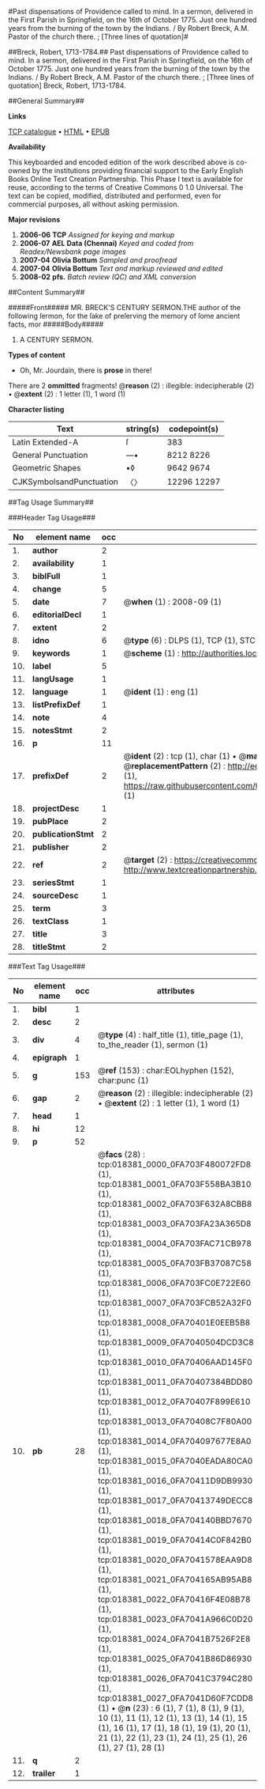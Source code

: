 #Past dispensations of Providence called to mind. In a sermon, delivered in the First Parish in Springfield, on the 16th of October 1775. Just one hundred years from the burning of the town by the Indians. / By Robert Breck, A.M. Pastor of the church there. ; [Three lines of quotation]#

##Breck, Robert, 1713-1784.##
Past dispensations of Providence called to mind. In a sermon, delivered in the First Parish in Springfield, on the 16th of October 1775. Just one hundred years from the burning of the town by the Indians. / By Robert Breck, A.M. Pastor of the church there. ; [Three lines of quotation]
Breck, Robert, 1713-1784.

##General Summary##

**Links**

[TCP catalogue](http://www.ota.ox.ac.uk/tcp/)  • 
[HTML](http://tei.it.ox.ac.uk/tcp/Texts-HTML/free/N14/N14503.html)  • 
[EPUB](http://tei.it.ox.ac.uk/tcp/Texts-EPUB/free/N14/N14503.epub)

**Availability**

This keyboarded and encoded edition of the
	       work described above is co-owned by the institutions
	       providing financial support to the Early English Books
	       Online Text Creation Partnership. This Phase I text is
	       available for reuse, according to the terms of Creative
	       Commons 0 1.0 Universal. The text can be copied,
	       modified, distributed and performed, even for
	       commercial purposes, all without asking permission.

**Major revisions**

1. __2006-06__ __TCP__ *Assigned for keying and markup*
1. __2006-07__ __AEL Data (Chennai)__ *Keyed and coded from Readex/Newsbank page images*
1. __2007-04__ __Olivia Bottum__ *Sampled and proofread*
1. __2007-04__ __Olivia Bottum__ *Text and markup reviewed and edited*
1. __2008-02__ __pfs.__ *Batch review (QC) and XML conversion*

##Content Summary##

#####Front#####
MR. BRECK'S CENTURY SERMON.THE author of the following ſermon, for the ſake of preſerving the memory of ſome ancient facts, mor
#####Body#####

1. A CENTURY SERMON.

**Types of content**

  * Oh, Mr. Jourdain, there is **prose** in there!

There are 2 **ommitted** fragments! 
 @__reason__ (2) : illegible: indecipherable (2)  •  @__extent__ (2) : 1 letter (1), 1 word (1)

**Character listing**


|Text|string(s)|codepoint(s)|
|---|---|---|
|Latin Extended-A|ſ|383|
|General Punctuation|—•|8212 8226|
|Geometric Shapes|▪◊|9642 9674|
|CJKSymbolsandPunctuation|〈〉|12296 12297|

##Tag Usage Summary##

###Header Tag Usage###

|No|element name|occ|attributes|
|---|---|---|---|
|1.|__author__|2||
|2.|__availability__|1||
|3.|__biblFull__|1||
|4.|__change__|5||
|5.|__date__|7| @__when__ (1) : 2008-09 (1)|
|6.|__editorialDecl__|1||
|7.|__extent__|2||
|8.|__idno__|6| @__type__ (6) : DLPS (1), TCP (1), STC (1), NOTIS (1), IMAGE-SET (1), EVANS-CITATION (1)|
|9.|__keywords__|1| @__scheme__ (1) : http://authorities.loc.gov/ (1)|
|10.|__label__|5||
|11.|__langUsage__|1||
|12.|__language__|1| @__ident__ (1) : eng (1)|
|13.|__listPrefixDef__|1||
|14.|__note__|4||
|15.|__notesStmt__|2||
|16.|__p__|11||
|17.|__prefixDef__|2| @__ident__ (2) : tcp (1), char (1)  •  @__matchPattern__ (2) : ([0-9\-]+):([0-9IVX]+) (1), (.+) (1)  •  @__replacementPattern__ (2) : http://eebo.chadwyck.com/downloadtiff?vid=$1&page=$2 (1), https://raw.githubusercontent.com/textcreationpartnership/Texts/master/tcpchars.xml#$1 (1)|
|18.|__projectDesc__|1||
|19.|__pubPlace__|2||
|20.|__publicationStmt__|2||
|21.|__publisher__|2||
|22.|__ref__|2| @__target__ (2) : https://creativecommons.org/publicdomain/zero/1.0/ (1), http://www.textcreationpartnership.org/docs/. (1)|
|23.|__seriesStmt__|1||
|24.|__sourceDesc__|1||
|25.|__term__|3||
|26.|__textClass__|1||
|27.|__title__|3||
|28.|__titleStmt__|2||


###Text Tag Usage###

|No|element name|occ|attributes|
|---|---|---|---|
|1.|__bibl__|1||
|2.|__desc__|2||
|3.|__div__|4| @__type__ (4) : half_title (1), title_page (1), to_the_reader (1), sermon (1)|
|4.|__epigraph__|1||
|5.|__g__|153| @__ref__ (153) : char:EOLhyphen (152), char:punc (1)|
|6.|__gap__|2| @__reason__ (2) : illegible: indecipherable (2)  •  @__extent__ (2) : 1 letter (1), 1 word (1)|
|7.|__head__|1||
|8.|__hi__|12||
|9.|__p__|52||
|10.|__pb__|28| @__facs__ (28) : tcp:018381_0000_0FA703F480072FD8 (1), tcp:018381_0001_0FA703F558BA3B10 (1), tcp:018381_0002_0FA703F632A8CBB8 (1), tcp:018381_0003_0FA703FA23A365D8 (1), tcp:018381_0004_0FA703FAC71CB978 (1), tcp:018381_0005_0FA703FB37087C58 (1), tcp:018381_0006_0FA703FC0E722E60 (1), tcp:018381_0007_0FA703FCB52A32F0 (1), tcp:018381_0008_0FA70401E0EEB5B8 (1), tcp:018381_0009_0FA7040504DCD3C8 (1), tcp:018381_0010_0FA70406AAD145F0 (1), tcp:018381_0011_0FA70407384BDD80 (1), tcp:018381_0012_0FA70407F899E610 (1), tcp:018381_0013_0FA70408C7F80A00 (1), tcp:018381_0014_0FA704097677E8A0 (1), tcp:018381_0015_0FA7040EADA80CA0 (1), tcp:018381_0016_0FA70411D9DB9930 (1), tcp:018381_0017_0FA70413749DECC8 (1), tcp:018381_0018_0FA704140BBD7670 (1), tcp:018381_0019_0FA70414C0F842B0 (1), tcp:018381_0020_0FA7041578EAA9D8 (1), tcp:018381_0021_0FA704165AB95AB8 (1), tcp:018381_0022_0FA70416F4E08B78 (1), tcp:018381_0023_0FA7041A966C0D20 (1), tcp:018381_0024_0FA7041B7526F2E8 (1), tcp:018381_0025_0FA7041B86D86930 (1), tcp:018381_0026_0FA7041C3794C280 (1), tcp:018381_0027_0FA7041D60F7CDD8 (1)  •  @__n__ (23) : 6 (1), 7 (1), 8 (1), 9 (1), 10 (1), 11 (1), 12 (1), 13 (1), 14 (1), 15 (1), 16 (1), 17 (1), 18 (1), 19 (1), 20 (1), 21 (1), 22 (1), 23 (1), 24 (1), 25 (1), 26 (1), 27 (1), 28 (1)|
|11.|__q__|2||
|12.|__trailer__|1||
